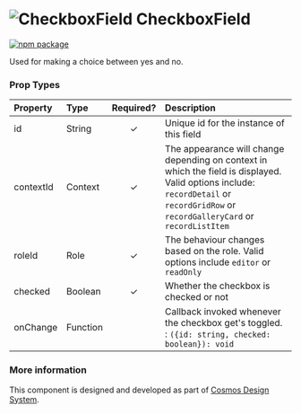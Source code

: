# ![CheckboxField](https://user-images.githubusercontent.com/44801418/48109933-0f944f00-e27c-11e8-975c-deaa9baab76a.png) CheckboxField

[![npm package][npm-badge]][npm]

Used for making a choice between yes and no.

### Prop Types

| Property | Type | Required? | Description |
|:---|:---|:---:|:---|
| id | String | ✓ | Unique id for the instance of this field |
| contextId | Context | ✓ | The appearance will change depending on context in which the field is displayed. Valid options include: `recordDetail` or `recordGridRow` or `recordGalleryCard` or `recordListItem` |
| roleId | Role | ✓ | The behaviour changes based on the role. Valid options include `editor` or `readOnly` |
| checked | Boolean | ✓ | Whether the checkbox is checked or not |
| onChange | Function |  | Callback invoked whenever the checkbox get's toggled. : `({id: string, checked: boolean}): void` |

### More information

This component is designed and developed as part of [Cosmos Design System][cmds]. 

[cmds]: https://github.com/entercosmos/cosmos
[npm-badge]: https://img.shields.io/npm/v/@cmds/checkbox-field.svg
[npm]: https://www.npmjs.com/package/@cmds/checkbox-field
